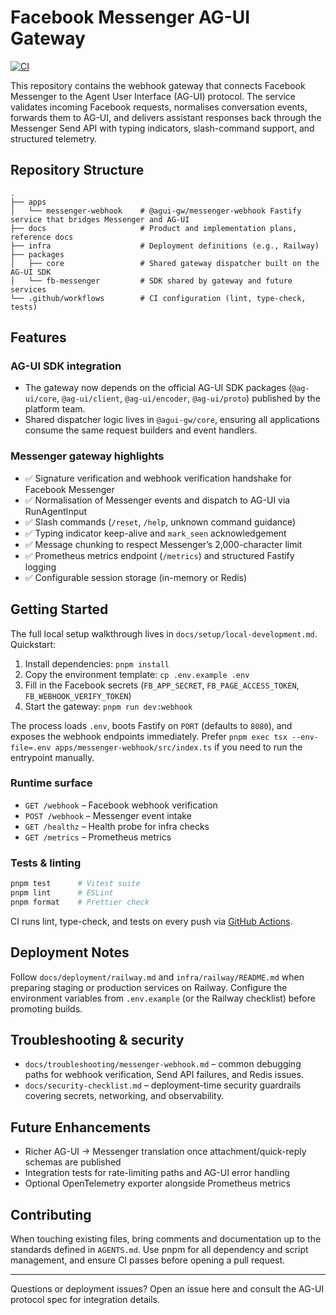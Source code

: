 # Facebook Messenger AG-UI Gateway

[![CI](https://github.com/contextablemark/facebook-messenger-agui-client/actions/workflows/ci.yml/badge.svg)](https://github.com/contextablemark/facebook-messenger-agui-client/actions/workflows/ci.yml)

This repository contains the webhook gateway that connects Facebook Messenger to the Agent User Interface (AG-UI) protocol. The service validates incoming Facebook requests, normalises conversation events, forwards them to AG-UI, and delivers assistant responses back through the Messenger Send API with typing indicators, slash-command support, and structured telemetry.

## Repository Structure

```
.
├── apps
│   └── messenger-webhook    # @agui-gw/messenger-webhook Fastify service that bridges Messenger and AG-UI
├── docs                     # Product and implementation plans, reference docs
├── infra                    # Deployment definitions (e.g., Railway)
├── packages
│   ├── core                 # Shared gateway dispatcher built on the AG-UI SDK
│   └── fb-messenger         # SDK shared by gateway and future services
└── .github/workflows        # CI configuration (lint, type-check, tests)
```

## Features

### AG-UI SDK integration

- The gateway now depends on the official AG-UI SDK packages (`@ag-ui/core`, `@ag-ui/client`, `@ag-ui/encoder`, `@ag-ui/proto`) published by the platform team.
- Shared dispatcher logic lives in `@agui-gw/core`, ensuring all applications consume the same request builders and event handlers.

### Messenger gateway highlights

- ✅ Signature verification and webhook verification handshake for Facebook Messenger
- ✅ Normalisation of Messenger events and dispatch to AG-UI via RunAgentInput
- ✅ Slash commands (`/reset`, `/help`, unknown command guidance)
- ✅ Typing indicator keep-alive and `mark_seen` acknowledgement
- ✅ Message chunking to respect Messenger’s 2,000-character limit
- ✅ Prometheus metrics endpoint (`/metrics`) and structured Fastify logging
- ✅ Configurable session storage (in-memory or Redis)

## Getting Started

The full local setup walkthrough lives in `docs/setup/local-development.md`. Quickstart:

1. Install dependencies: `pnpm install`
2. Copy the environment template: `cp .env.example .env`
3. Fill in the Facebook secrets (`FB_APP_SECRET`, `FB_PAGE_ACCESS_TOKEN`, `FB_WEBHOOK_VERIFY_TOKEN`)
4. Start the gateway: `pnpm run dev:webhook`

The process loads `.env`, boots Fastify on `PORT` (defaults to `8080`), and exposes the webhook endpoints immediately. Prefer `pnpm exec tsx --env-file=.env apps/messenger-webhook/src/index.ts` if you need to run the entrypoint manually.

### Runtime surface

- `GET /webhook` – Facebook webhook verification
- `POST /webhook` – Messenger event intake
- `GET /healthz` – Health probe for infra checks
- `GET /metrics` – Prometheus metrics

### Tests & linting

```bash
pnpm test      # Vitest suite
pnpm lint      # ESLint
pnpm format    # Prettier check
```

CI runs lint, type-check, and tests on every push via [GitHub Actions](https://github.com/contextablemark/facebook-messenger-agui-client/actions/workflows/ci.yml).

## Deployment Notes

Follow `docs/deployment/railway.md` and `infra/railway/README.md` when preparing staging or production services on Railway. Configure the environment variables from `.env.example` (or the Railway checklist) before promoting builds.

## Troubleshooting & security

- `docs/troubleshooting/messenger-webhook.md` – common debugging paths for webhook verification, Send API failures, and Redis issues.
- `docs/security-checklist.md` – deployment-time security guardrails covering secrets, networking, and observability.

## Future Enhancements

- Richer AG-UI → Messenger translation once attachment/quick-reply schemas are published
- Integration tests for rate-limiting paths and AG-UI error handling
- Optional OpenTelemetry exporter alongside Prometheus metrics

## Contributing

When touching existing files, bring comments and documentation up to the standards defined in `AGENTS.md`. Use pnpm for all dependency and script management, and ensure CI passes before opening a pull request.

---

Questions or deployment issues? Open an issue here and consult the AG-UI protocol spec for integration details.
